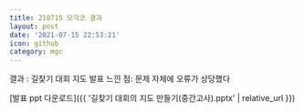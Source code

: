 ```yaml
---
title: 210715 모각코 결과
layout: post
date: '2021-07-15 22:53:21'
icon: github
category: mgc
---
```


결과 :  길찾기 대회 지도 발표
느낀 점: 문제 자체에 오류가 상당했다

[발표 ppt 다운로드]({{ '길찾기 대회의 지도 만들기(중간고사).pptx' | relative_url }})
